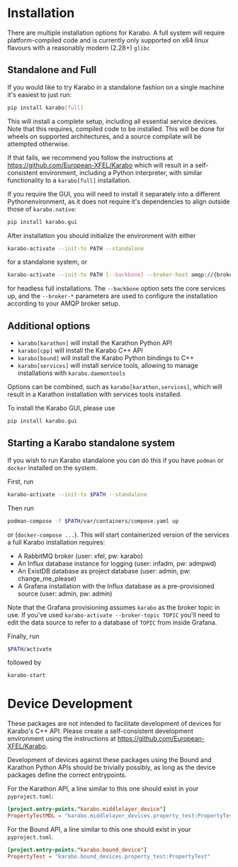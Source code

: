 # Installation

There are multiple installation options for Karabo. A full system will
require platform-compiled code and is currently only supported on x64
linux flavours with a reasonably modern (2.28+) `glibc`

## Standalone and Full

If you would like to try Karabo in a standalone fashion on a single machine
it's easiest to just run:

```bash
pip install karabo[full]
```

This will install a complete setup, including all essential service devices.
Note that this requires, compiled code to be installed. This will be done for 
wheels on supported architectures, and a source compilate will be attempted 
otherwise.

If that fails, we recommend you follow the instructions at 
https://github.com/European-XFEL/Karabo which will result in a self-consistent 
environment,  including a Python interpreter, with
similar functionality to a `karabo[full]` installation.

If you require the GUI, you will need to install it separately into a different 
Pythonenvironment, as it does not require it's dependencies to align outside 
those of `karabo.native`:

```bash
pip install karabo.gui
```

After installation you should initialize the environment with either

```bash
karabo-activate --init-to PATH --standalone
```

for a standalone system, or 


```bash
karabo-activate --init-to PATH [--backbone] --broker-host amqp://{broker:port} --broker-topic {TOPIC}
```

for headless full installations. The `--backbone` option sets the core services up, and the `--broker-*`
parameters are used to configure the installation according to your AMQP broker setup.

## Additional options

- `karabo[karathon]` will install the Karathon Python API
- `karabo[cpp]` will install the Karabo C++ API
- `karabo[bound]` will install the Karabo Python bindings to C++
- `karabo[services]` will install service tools, allowing to manage installations with `karabo.daemontools`

Options can be combined, such as `karabo[karathon,services]`, which will result in a Karathon installation
with services tools installed.

To install the Karabo GUI, please use

```bash
pip install karabo.gui
```

## Starting a Karabo standalone system

If you wish to run Karabo standalone you can do this if you have `podman` or `docker` installed on the system.

First, run

```bash
karabo-activate --init-to $PATH --standalone
```

Then run 

```bash
podman-compose -f $PATH/var/containers/compose.yaml up
```

or (`docker-compose ...`). This will start containerized version of the services a full 
Karabo installation requires:

- A RabbitMQ broker (user: xfel, pw: karabo)
- An Influx database instance for logging (user: infadm, pw: admpwd)
- An ExistDB database as project database (user: admin, pw: change_me_please)
- A Grafana installation with the Influx database as a pre-provisioned source (user: admin, pw: admin)

Note that the Grafana provisioning assumes `karabo` as the broker topic in use. If you've
used `karabo-activate --broker-topic TOPIC` you'll need to edit the data source to refer to
a database of `TOPIC` from inside Grafana.

Finally, run

```bash
$PATH/activate
```

followed by 

```bash
karabo-start
```

# Device Development

These packages are not intended to facilitate development of devices for Karabo's C++ API. Please 
create a self-consistent development environment using the instructions at https://github.com/European-XFEL/Karabo.

Development of devices against these packages using the Bound and Karathon Python APIs should be trivially
possibly, as long as the device packages define the correct entrypoints.

For the Karathon API, a line similar to this one should exist in your `pyproject.toml`:

```toml
[project.entry-points."karabo.middlelayer_device"]
PropertyTestMDL = "karabo.middlelayer_devices.property_test:PropertyTestMDL"
```

For the Bound API, a line similar to this one should exist in your `pyproject.toml`.

```toml
[project.entry-points."karabo.bound_device"]
PropertyTest = "karabo.bound_devices.property_test:PropertyTest"
```
